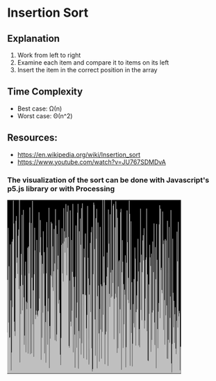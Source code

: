 # Insertion Sort
## Explanation
1. Work from left to right
2. Examine each item and compare it to items on its left
3. Insert the item in the correct position in the array

## Time Complexity
* Best case: Ω(n)
* Worst case: Θ(n^2)

## Resources:
* https://en.wikipedia.org/wiki/Insertion_sort
* https://www.youtube.com/watch?v=JU767SDMDvA

### The visualization of the sort can be done with Javascript's p5.js library or with Processing

![insertion sort](insertionsort.gif)

